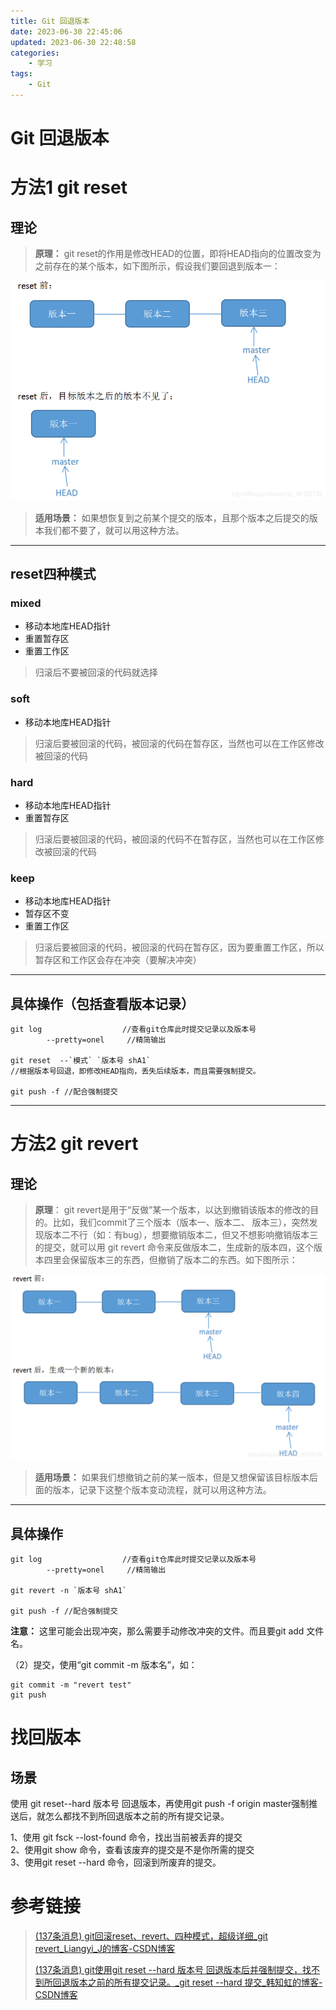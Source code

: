 ```yaml
---
title: Git 回退版本
date: 2023-06-30 22:45:06
updated: 2023-06-30 22:48:58
categories:
	- 学习
tags: 
	- Git
---
```


# Git 回退版本

# 方法1 git reset

## 理论
>**原理：** git reset的作用是修改HEAD的位置，即将HEAD指向的位置改变为之前存在的某个版本，如下图所示，假设我们要回退到版本一：

![](images/0d05be8c5cacbecd89b076b361c350f7.png)
>**适用场景：** 如果想恢复到之前某个提交的版本，且那个版本之后提交的版本我们都不要了，就可以用这种方法。

---

## reset四种模式

### mixed
- 移动本地库HEAD指针
- 重置暂存区
- 重置工作区

> 归滚后不要被回滚的代码就选择


### soft
- 移动本地库HEAD指针

> 归滚后要被回滚的代码，被回滚的代码在暂存区，当然也可以在工作区修改被回滚的代码


### hard
- 移动本地库HEAD指针
- 重置暂存区
    
> 归滚后要被回滚的代码，被回滚的代码不在暂存区，当然也可以在工作区修改被回滚的代码


### keep
- 移动本地库HEAD指针
- 暂存区不变
- 重置工作区
    
> 归滚后要被回滚的代码，被回滚的代码在暂存区，因为要重置工作区，所以暂存区和工作区会存在冲突（要解决冲突）

---
## 具体操作（包括查看版本记录）

```shell
git log                  //查看git仓库此时提交记录以及版本号
        --pretty=onel     //精简输出
         
git reset  --`模式` `版本号 shA1`   
//根据版本号回退，即修改HEAD指向，丢失后续版本，而且需要强制提交。

git push -f //配合强制提交

```

---

# 方法2 git revert

## 理论

>**原理**： git revert是用于“反做”某一个版本，以达到撤销该版本的修改的目的。比如，我们commit了三个版本（版本一、版本二、 版本三），突然发现版本二不行（如：有bug），想要撤销版本二，但又不想影响撤销版本三的提交，就可以用 git revert 命令来反做版本二，生成新的版本四，这个版本四里会保留版本三的东西，但撤销了版本二的东西。如下图所示：


![](images/c7dc539355a11c5805d3085ce286497d.png)

 >**适用场景：** 如果我们想撤销之前的某一版本，但是又想保留该目标版本后面的版本，记录下这整个版本变动流程，就可以用这种方法。

---

## 具体操作

```shell
git log                  //查看git仓库此时提交记录以及版本号
        --pretty=onel     //精简输出
         
git revert -n `版本号 shA1`   

git push -f //配合强制提交

```
**注意：** 这里可能会出现冲突，那么需要手动修改冲突的文件。而且要git add 文件名。

（2）提交，使用“git commit -m 版本名”，如：
```
git commit -m "revert test" 
git push
```



# 找回版本

## 场景
使用 git reset--hard 版本号 回退版本，再使用git push -f origin master强制推送后，就怎么都找不到所回退版本之前的所有提交记录。

1、使用 git fsck --lost-found 命令，找出当前被丢弃的提交  
2、使用git show 命令，查看该废弃的提交是不是你所需的提交  
3、使用git reset --hard 命令，回滚到所废弃的提交。


# 参考链接 
>[(137条消息) git回滚reset、revert、四种模式，超级详细_git revert_Liangyi_J的博客-CSDN博客](https://blog.csdn.net/qq_36125138/article/details/118606548)
>
>[(137条消息) git使用git reset --hard 版本号 回退版本后并强制提交，找不到所回退版本之前的所有提交记录。_git reset --hard 提交_韩知虹的博客-CSDN博客](https://blog.csdn.net/weixin_44709394/article/details/120725395)